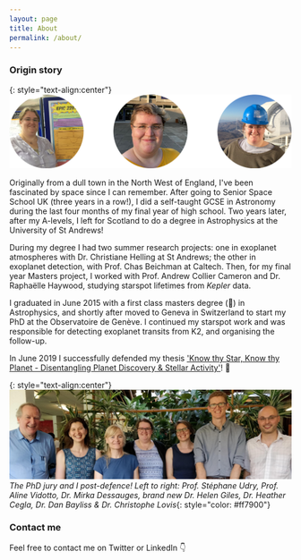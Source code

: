 ```yaml
---
layout: page
title: About
permalink: /about/
---
```

### Origin story

{: style="text-align:center"}
![Trio of pictures of me: left, by the dome of the 3.6m telescope in La Silla, Chile; middle, outside the School of Physics & Astronomy in sunshine in St Andrews; right, by my poster at the Transiting Exoplanets conference at Keele.](/images/About_Images.png)

Originally from a dull town in the North West of England, I've been fascinated by space since I can remember. After going to Senior Space School UK (three years in a row!), I did a self-taught GCSE in Astronomy during the last four months of my final year of high school. Two years later, after my A-levels, I left for Scotland to do a degree in Astrophysics at the University of St Andrews!

During my degree I had two summer research projects: one in exoplanet atmospheres with Dr. Christiane Helling at St Andrews; the other in exoplanet detection, with Prof. Chas Beichman at Caltech.
Then, for my final year Masters project, I worked with Prof. Andrew Collier Cameron and Dr. Raphaëlle Haywood, studying starspot lifetimes from *Kepler* data.

I graduated in June 2015 with a first class masters degree (:raised_hands:) in Astrophysics, and shortly after moved to Geneva in Switzerland to start my PhD at the Observatoire de Genève. I continued my starspot work and was responsible for detecting exoplanet transits from K2, and organising the follow-up.

In June 2019 I successfully defended my thesis ['Know thy Star, Know thy Planet - Disentangling Planet Discovery & Stellar Activity'](https://ui.adsabs.harvard.edu/abs/2019PhDT........22G/abstract)! :tada:

{: style="text-align:center"}
![My PhD jury and I after I passed! Left to right: Prof. Stéphane Udry, Prof. Aline Vidotto, Dr. Mirka Dessauges, me, Dr. Heather Cegla, Dr. Dan Bayliss & Dr. Christophe Lovis](/images/Defence_Jury.jpg)
*The PhD jury and I post-defence! Left to right: Prof. Stéphane Udry, Prof. Aline Vidotto, Dr. Mirka Dessauges, brand new Dr. Helen Giles, Dr. Heather Cegla, Dr. Dan Bayliss & Dr. Christophe Lovis*{: style="color: #ff7900"}

### Contact me

Feel free to contact me on Twitter or LinkedIn :point_down:

<!-- [email@domain.com](mailto:email@domain.com) -->
